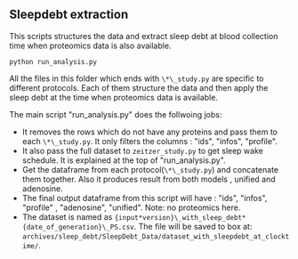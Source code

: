 ## Sleepdebt extraction

This scripts structures the data and extract sleep debt at blood collection time when proteomics data is also available.

```shell
python run_analysis.py
```

All the files in this folder which ends with `\*\_study.py` are specific to different protocols.
Each of them structure the data and then apply the sleep debt at the time when proteomics data is available.

The main script "run_analysis.py" does the follwoing jobs:

- It removes the rows which do not have any proteins and pass them to each `\*\_study.py`. It only filters the columns : "ids", "infos", "profile".
- It also pass the full dataset to `zeitzer_study.py` to get sleep wake schedule. It is explained at the top of "run_analysis.py".
- Get the dataframe from each protocol(`\*\_study.py`) and concatenate them together. Also it produces result from both models , unified and adenosine.
- The final output dataframe from this script will have : "ids", "infos", "profile" , "adenosine", "unified". Note: no proteomics here.
- The dataset is named as `{input*version}\_with_sleep_debt*{date_of_generation}\_PS.csv`. The file will be saved to box at:
  `archives/sleep_debt/SleepDebt_Data/dataset_with_sleepdebt_at_clocktime/`.
